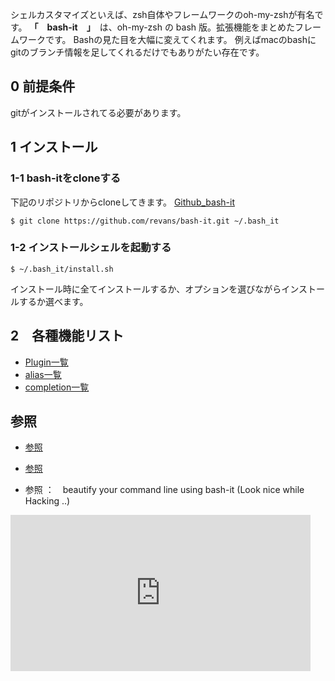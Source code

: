 シェルカスタマイズといえば、zsh自体やフレームワークのoh-my-zshが有名です。
<strong>「　bash-it　」</strong>　は、oh-my-zsh の bash 版。拡張機能をまとめたフレームワークです。
Bashの見た目を大幅に変えてくれます。
例えばmacのbashにgitのブランチ情報を足してくれるだけでもありがたい存在です。

<!--more-->
## 0 前提条件

gitがインストールされてる必要があります。

## 1 インストール
### 1-1 bash-itをcloneする

下記のリポジトリからcloneしてきます。
[Github_bash-it](https://github.com/Bash-it/bash-it)

```
$ git clone https://github.com/revans/bash-it.git ~/.bash_it

```

### 1-2 インストールシェルを起動する

```
$ ~/.bash_it/install.sh
```

インストール時に全てインストールするか、オプションを選びながらインストールするか選べます。

## 2　各種機能リスト

- [Plugin一覧](https://github.com/Bash-it/bash-it/tree/master/plugins/available)
- [alias一覧](https://github.com/Bash-it/bash-it/tree/master/aliases/available)
- [completion一覧](https://github.com/Bash-it/bash-it/tree/master/completion/available)

## 参照
- [参照](https://mynavi-agent.jp/it/geekroid/2017/01/-7bash-it.html)
- [参照](http://befool.co.jp/blog/jiska/use-bash-it/)

- 参照 ：　beautify your command line using bash-it (Look nice while Hacking ..)
<iframe width="480px" height="250px" src="https://www.youtube.com/embed/LZYF52ec99w" frameborder="0" gesture="media" allow="encrypted-media" allowfullscreen></iframe>
